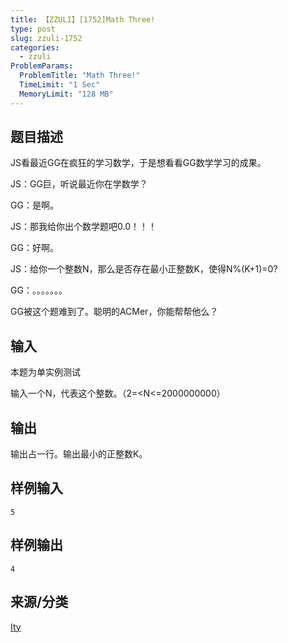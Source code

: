 ```yaml
---
title: 【ZZULI】[1752]Math Three!
type: post
slug: zzuli-1752
categories:
  - zzuli
ProblemParams:
  ProblemTitle: "Math Three!"
  TimeLimit: "1 Sec"
  MemoryLimit: "128 MB"
---
```


## 题目描述

JS看最近GG在疯狂的学习数学，于是想看看GG数学学习的成果。

JS：GG巨，听说最近你在学数学？

GG：是啊。

JS：那我给你出个数学题吧0.0！！！

GG：好啊。

JS：给你一个整数N，那么是否存在最小正整数K，使得N%(K+1)=0?

GG：。。。。。。。

GG被这个题难到了。聪明的ACMer，你能帮帮他么？

## 输入

本题为单实例测试

输入一个N，代表这个整数。（2=<N<=2000000000）

## 输出

输出占一行。输出最小的正整数K。

## 样例输入

```
5
```

## 样例输出

```
4
```

## 来源/分类

[Ity](https://web.archive.org/web/http://acm.zzuli.edu.cn/problemset.php?search=Ity)
